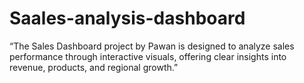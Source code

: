 # Saales-analysis-dashboard
“The Sales Dashboard project by Pawan is designed to analyze sales performance through interactive visuals, offering clear insights into revenue, products, and regional growth.”
